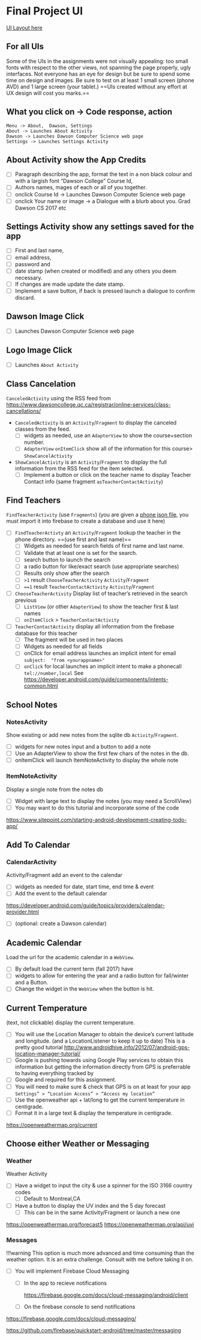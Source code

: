 # Final Project UI

[UI Layout here](https://docs.google.com/document/d/1798zfzO8b8HyDU8W9JhCWh0hHxdPdlgatL-ZMEKgjoo/edit)

## For all UIs
Some of the UIs in the assignments were not visually appealing:  too small fonts with respect to the other views,  not spanning the page properly, ugly interfaces.  Not everyone has an eye for design but be sure to spend some time on design and images. Be sure to test on at least 1 small screen (phone AVD) and 1 large screen (your tablet.)  ==UIs created without any effort at UX design will cost you marks.==

## What you click on -> Code response, action

```
Menu -> About,  Dawson, Settings 
About -> Launches About Activity
Dawson -> Launches Dawson Computer Science web page
Settings -> Launches Settings Activity 
```

## About Activity show the App Credits
- [ ] Paragraph describing the app, format the text in a non black colour and with a largish font “Dawson College”  Course Id, 
- [ ] Authors names, mages of each or all of you together. 
- [ ] onclick Course Id -> Launches Dawson Computer Science web page
- [ ] onclick Your name or image -> a Dialogue with a blurb about you.  Grad Dawson CS 2017 etc

## Settings Activity show any settings saved for the app
- [ ] First and last name, 
- [ ] email address, 
- [ ] password and 
- [ ] date stamp (when created or 
modified) and any others you deem necessary. 
- [ ] If changes are made update the date 
stamp.
- [ ] Implement a save button, if back is pressed launch a dialogue to confirm 
discard.

## Dawson Image Click
- [ ] Launches Dawson Computer Science web page  

## Logo Image Click
- [ ] Launches `About Activity`

## Class Cancelation
`CanceledActivity` using the RSS feed from https://www.dawsoncollege.qc.ca/registrar/online-services/class-cancellations/

* `CanceledActivity` is an `Activity`/`Fragment` to display the canceled classes from the feed.
    - [ ] widgets as needed, use an `AdapterView` to show the course+section number.
    - [ ] `AdapterView` `onItemClick` show all of the information for this course> `ShowCancelActivity`
* `ShowCancelActivity` is an `Activity`/`Fragment` to display the full information from the RSS feed for the item selected.
    - [ ] Implement a button or click on the teacher name  to display Teacher Contact info (same fragment `asTeacherContactActivity`)

## Find Teachers
`FindTeacherActivity` (use `Fragments`)
(you are given a [phone json file](https://drive.google.com/file/d/1uZLChYxp3YN2u3QlTXtogjC52lMtAR_v/view?usp=sharing), you must import it into firebase to create a database and use it here)

- [ ] `FindTeacherActivty` an `Activity`/`Fragment` lookup the teacher in the phone directory.   ==(use first and last name)==
    - [ ] Widgets as needed for search fields of first name and last name.
    - [ ] Validate that at least one is set for the search. 
    - [ ] search button to launch the search
    - [ ] a radio button for like/exact search (use appropriate searches)
    - [ ] Results only show after the search 
    - [ ] `>1` result `ChooseTeacherActivity` `Activity`/`Fragment`
    - [ ] `==1` result `TeacherContactActivity` `Activity`/`Fragment`
- [ ] `ChooseTeacherActivity` Display list of teacher’s retrieved in the search previous
    - [ ] `ListView` (or other `AdapterView`) to show the teacher first & last names
    - [ ] `onItemClick` > `TeacherContactActivity`
- [ ] `TeacherContactActivity`  display all information from the firebase database for this teacher
    - [ ] The fragment will be used in two places 
    - [ ] Widgets as needed for all fields
    - [ ] onClick for email address launches an implicit intent for email `subject:  "from <yourappname>"`
    - [ ] `onClick` for local launches an implicit intent to make a phonecall `tel://number,local`
	See https://developer.android.com/guide/components/intents-common.html

## School Notes
### NotesActivity 
Show existing or add new notes from the sqlite db `Activity`/`Fragment`.  

- [ ] widgets for new notes input and a button to add a note
- [ ] Use an AdapterView to show the first few chars of the notes in the db.
- [ ] onItemClick will launch ItemNoteActivity to display the whole note

### ItemNoteActivity  
Display a single note from the notes db

- [ ] Widget with large text to display the notes (you may need a ScrollView)
- [ ] You may want to do this tutorial and incorporate some of the code 

https://www.sitepoint.com/starting-android-development-creating-todo-app/

## Add To Calendar
### CalendarActivity
Activity/Fragment add an event to the calendar

- [ ] widgets as needed for date, start time, end time & event
- [ ] Add the event to the default calendar 

https://developer.android.com/guide/topics/providers/calendar-provider.html

- [ ] (optional: create a Dawson calendar)

## Academic Calendar
Load the url for the academic calendar in a `WebView`.

- [ ] By default load the current term (fall 2017) have 
- [ ] widgets to allow for entering the year and a  radio button for fall/winter and a Button.  
- [ ] Change the widget in the `WebView`  when the button is hit.

## Current Temperature
(text, not clickable)  display the current temperature.

- [ ] You will use the Location Manager to obtain the device’s current latitude and longitude. (and a LocationListener to keep it up to date) This is a pretty good tutorial  http://www.androidhive.info/2012/07/android-gps-location-manager-tutorial/
- [ ] Google is pushing towards using Google Play services to obtain this information but getting the information directly from GPS is preferrable to having everything tracked by
- [ ] Google and required for this assignment.
- [ ] You will need to make sure & check that GPS is on at least for your app `Settings” > “Location Access” > “Access my location”`
- [ ] Use the openweather api + lat/long to get the current temperature in centigrade.  
- [ ] Format it in a large text & display the temperature in centigrade.

https://openweathermap.org/current

## Choose either Weather or Messaging

### Weather
Weather Activity

- [ ] Have a widget to input the city & use a spinner for the ISO 3166  country codes 
    - [ ] Default to Montreal,CA
- [ ] Have a button to display the UV index and the 5 day forecast 
    - [ ] This can be in the same Activity/Fragment or launch a new one

https://openweathermap.org/forecast5
https://openweathermap.org/api/uvi

### Messages
!!!warning 
    This option is much more advanced and time consuming than the weather option.  It is an extra challenge.  Consult with me before taking it on.
- [ ] You will implement Firebase Cloud Messaging
    - [ ] In the app to recieve notifications
    
        https://firebase.google.com/docs/cloud-messaging/android/client

    - [ ] On the firebase console to send notifications

https://firebase.google.com/docs/cloud-messaging/	

https://github.com/firebase/quickstart-android/tree/master/messaging
